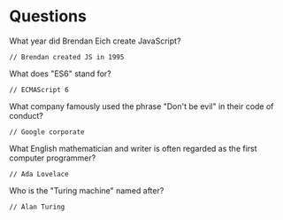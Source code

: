 # Questions

What year did Brendan Eich create JavaScript?

```
// Brendan created JS in 1995
```

What does "ES6" stand for?

```
// ECMAScript 6
```

What company famously used the phrase "Don't be evil" in their code of conduct?

```
// Google corporate
```

What English mathematician and writer is often regarded as the first computer programmer?

```
// Ada Lovelace
```

Who is the "Turing machine" named after?

```
// Alan Turing
```
